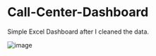 # Call-Center-Dashboard
Simple Excel Dashboard after I cleaned the data.

![image](https://github.com/Moh4mmedSuf/Call-Center-Dashboard/assets/133021629/70fc350a-a627-4036-abc6-1e32a6b1d311)

